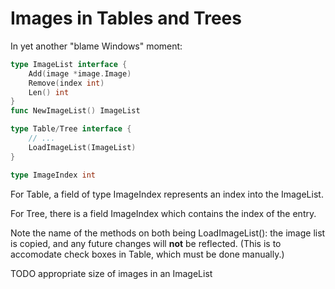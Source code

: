 # Images in Tables and Trees

In yet another "blame Windows" moment:

```go
type ImageList interface {
	Add(image *image.Image)
	Remove(index int)
	Len() int
}
func NewImageList() ImageList

type Table/Tree interface {
	// ...
	LoadImageList(ImageList)
}

type ImageIndex int
```

For Table, a field of type ImageIndex represents an index into the ImageList.

For Tree, there is a field ImageIndex which contains the index of the entry.

Note the name of the methods on both being LoadImageList(): the image list is copied, and any future changes will **not** be reflected. (This is to accomodate check boxes in Table, which must be done manually.)

TODO appropriate size of images in an ImageList
